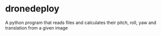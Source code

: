 # dronedeploy
A python program that reads files and calculates their pitch, roll, yaw and translation from a given image
